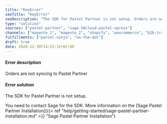 ```yaml
---
title: "KeyError"
seoTitle: "KeyError"
seoDescription: "The SDK for Pastel Partner is not setup. Orders are not syncing to Pastel Partner"
type: "solution"
sources: ["pastel-partner", "sage-50cloud-pastel-xpress"]
channels: ["magento_1", "magento_2", "shopify", "woocommerce", "b2b-trade-store", "takealot"]
fulfillments: ["parcel-ninja", "on-the-dot"]
draft: true
date: 2020-12-30T14:53:12+02:00
---
```


#### Error description
Orders are not syncing to Pastel Partner

#### Error solution
The SDK for Pastel Partner is not setup.

You need to contact Sage for the SDK. More information on the [Sage Pastel Partner Installation]({{< ref "help/getting-started/sage-pastel-partner-installation.md" >}} "Sage Pastel Partner Installation")